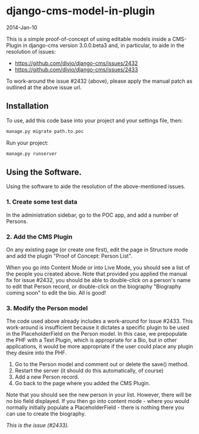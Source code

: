 # django-cms-model-in-plugin

2014-Jan-10

This is a simple proof-of-concept of using editable models inside a CMS-Plugin in django-cms version 3.0.0.beta3 and, in particular, to aide in the resolution of issues:

* https://github.com/divio/django-cms/issues/2432
* https://github.com/divio/django-cms/issues/2433

To work-around the issue #2432 (above), please apply the manual patch as outlined at the above issue url.


## Installation

To use, add this code base into your project and your settings file, then:

```` python
manage.py migrate path.to.poc
````

Run your project:

```` python
manage.py runserver
````


## Using the Software.

Using the software to aide the resolution of the above-mentioned issues.


### 1. Create some test data

In the administration sidebar, go to the POC app, and add a number of Persons.


### 2. Add the CMS Plugin

On any existing page (or create one first), edit the page in Structure mode and add the plugin "Proof of Concept: Person List".

When you go into Content Mode or into Live Mode, you should see a list of the people you created above.  Note that provided you applied the manual fix for issue #2432, you should be able to double-click on a person's name to edit that Person record, or double-click on the biography "Biography coming soon" to edit the bio.  All is good!


### 3. Modify the Person model

The code used above already includes a work-around for Issue #2433.  This work-around is insufficient because it dictates a specific plugin to be used in the PlaceholderField on the Person model.  In this case, we prepopulate the PHF with a Text Plugin, which is appropriate for a Bio, but in other applications, it would be more appropriate if the user could place any plugin they desire into the PHF.

1. Go to the Person model and comment out or delete the save() method.
1. Restart the server (it should do this automatically, of course)
1. Add a new Person record.
1. Go back to the page where you added the CMS Plugin.

Note that you should see the new person in your list. However, there will be no bio field displayed.  If you then go into content mode - where you would normally initially populate a PlaceholderField - there is nothing there you can use to create the biography.

*This is the issue (#2433).*
